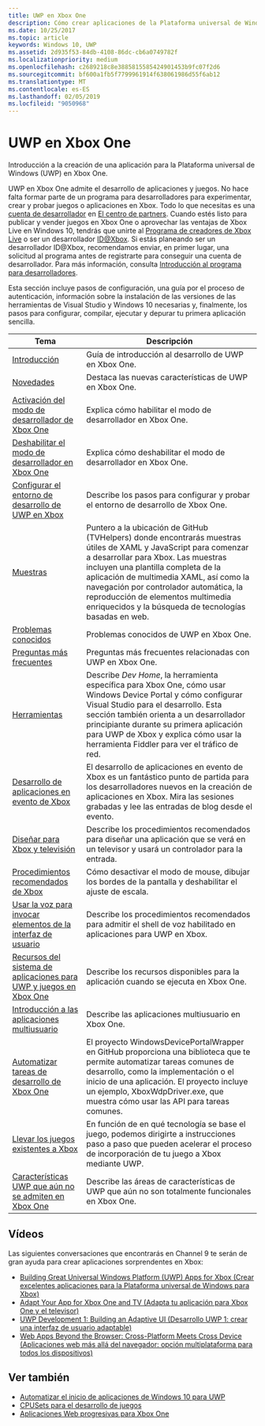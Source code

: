 ```yaml
---
title: UWP en Xbox One
description: Cómo crear aplicaciones de la Plataforma universal de Windows (UWP) en Xbox One.
ms.date: 10/25/2017
ms.topic: article
keywords: Windows 10, UWP
ms.assetid: 2d935f53-84db-4108-86dc-cb6a0749782f
ms.localizationpriority: medium
ms.openlocfilehash: c2689218c8e3885815585424901453b9fc07f2d6
ms.sourcegitcommit: bf600a1fb5f7799961914f638061986d55f6ab12
ms.translationtype: MT
ms.contentlocale: es-ES
ms.lasthandoff: 02/05/2019
ms.locfileid: "9050968"
---
```

# <a name="uwp-on-xbox-one"></a>UWP en Xbox One

Introducción a la creación de una aplicación para la Plataforma universal de Windows (UWP) en Xbox One.

UWP en Xbox One admite el desarrollo de aplicaciones y juegos. No hace falta formar parte de un programa para desarrolladores para experimentar, crear y probar juegos o aplicaciones en Xbox. Todo lo que necesitas es una [cuenta de desarrollador](https://developer.microsoft.com/en-us/store/register) en [El centro de partners](https://partner.microsoft.com/dashboard). Cuando estés listo para publicar y vender juegos en Xbox One o aprovechar las ventajas de Xbox Live en Windows 10, tendrás que unirte al [Programa de creadores de Xbox Live](https://developer.microsoft.com/games/xbox/xboxlive/creator) o ser un desarrollador [ID@Xbox](https://www.xbox.com/Developers/id). Si estás planeando ser un desarrollador ID@Xbox, recomendamos enviar, en primer lugar, una solicitud al programa antes de registrarte para conseguir una cuenta de desarrollador. Para más información, consulta [Introducción al programa para desarrolladores](../xbox-live/developer-program-overview.md).

Esta sección incluye pasos de configuración, una guía por el proceso de autenticación, información sobre la instalación de las versiones de las herramientas de Visual Studio y Windows 10 necesarias y, finalmente, los pasos para configurar, compilar, ejecutar y depurar tu primera aplicación sencilla. 

| Tema      | Descripción |
|------------|-------------|
|[Introducción](getting-started.md)| Guía de introducción al desarrollo de UWP en Xbox One. |
|[Novedades](whats-new.md)| Destaca las nuevas características de UWP en Xbox One. |
|[Activación del modo de desarrollador de Xbox One](devkit-activation.md)| Explica cómo habilitar el modo de desarrollador en Xbox One. |
|[Deshabilitar el modo de desarrollador en Xbox One](devkit-deactivation.md)| Explica cómo deshabilitar el modo de desarrollador en Xbox One. |
|[Configurar el entorno de desarrollo de UWP en Xbox](development-environment-setup.md)| Describe los pasos para configurar y probar el entorno de desarrollo de Xbox One. |
|[Muestras](samples.md)| Puntero a la ubicación de GitHub (TVHelpers) donde encontrarás muestras útiles de XAML y JavaScript para comenzar a desarrollar para Xbox. Las muestras incluyen una plantilla completa de la aplicación de multimedia XAML, así como la navegación por controlador automática, la reproducción de elementos multimedia enriquecidos y la búsqueda de tecnologías basadas en web. |
|[Problemas conocidos](known-issues.md)| Problemas conocidos de UWP en Xbox One. |
|[Preguntas más frecuentes](frequently-asked-questions.md)| Preguntas más frecuentes relacionadas con UWP en Xbox One. |
|[Herramientas](introduction-to-xbox-tools.md)| Describe _Dev Home_, la herramienta específica para Xbox One, cómo usar Windows Device Portal y cómo configurar Visual Studio para el desarrollo. Esta sección también orienta a un desarrollador principiante durante su primera aplicación para UWP de Xbox y explica cómo usar la herramienta Fiddler para ver el tráfico de red. |
| [Desarrollo de aplicaciones en evento de Xbox](https://developer.microsoft.com/windows/projects/campaigns/app-dev-on-xbox-event) | El desarrollo de aplicaciones en evento de Xbox es un fantástico punto de partida para los desarrolladores nuevos en la creación de aplicaciones en Xbox. Mira las sesiones grabadas y lee las entradas de blog desde el evento. |
|[Diseñar para Xbox y televisión](../design/devices/designing-for-tv.md)| Describe los procedimientos recomendados para diseñar una aplicación que se verá en un televisor y usará un controlador para la entrada. |
|[Procedimientos recomendados de Xbox](tailoring-for-xbox.md)| Cómo desactivar el modo de mouse, dibujar los bordes de la pantalla y deshabilitar el ajuste de escala. |
|[Usar la voz para invocar elementos de la interfaz de usuario](ves-on-xbox.md)| Describe los procedimientos recomendados para admitir el shell de voz habilitado en aplicaciones para UWP en Xbox. |
|[Recursos del sistema de aplicaciones para UWP y juegos en Xbox One](system-resource-allocation.md)| Describe los recursos disponibles para la aplicación cuando se ejecuta en Xbox One. |
|[Introducción a las aplicaciones multiusuario](multi-user-applications.md)| Describe las aplicaciones multiusuario en Xbox One. |
| [Automatizar tareas de desarrollo de Xbox One](https://github.com/Microsoft/WindowsDevicePortalWrapper/tree/v0.9.4) | El proyecto WindowsDevicePortalWrapper en GitHub proporciona una biblioteca que te permite automatizar tareas comunes de desarrollo, como la implementación o el inicio de una aplicación. El proyecto incluye un ejemplo, XboxWdpDriver.exe, que muestra cómo usar las API para tareas comunes. |
|[Llevar los juegos existentes a Xbox](development-lanes-landing.md)|En función de en qué tecnología se base el juego, podemos dirigirte a instrucciones paso a paso que pueden acelerar el proceso de incorporación de tu juego a Xbox mediante UWP.|
|[Características UWP que aún no se admiten en Xbox One](https://go.microsoft.com/fwlink/p/?LinkId=760755)|  Describe las áreas de características de UWP que aún no son totalmente funcionales en Xbox One.|

## <a name="videos"></a>Vídeos

Las siguientes conversaciones que encontrarás en Channel 9 te serán de gran ayuda para crear aplicaciones sorprendentes en Xbox:

* [Building Great Universal Windows Platform (UWP) Apps for Xbox (Crear excelentes aplicaciones para la Plataforma universal de Windows para Xbox)](https://channel9.msdn.com/Events/Build/2016/B883)
* [Adapt Your App for Xbox One and TV (Adapta tu aplicación para Xbox One y el televisor)](https://channel9.msdn.com/Events/Build/2016/T651-R1)
* [UWP Development 1: Building an Adaptive UI (Desarrollo UWP 1: crear una interfaz de usuario adaptable)](https://channel9.msdn.com/Events/Build/2016/L724-R1)
* [Web Apps Beyond the Browser: Cross-Platform Meets Cross Device (Aplicaciones web más allá del navegador: opción multiplataforma para todos los dispositivos)](https://channel9.msdn.com/Events/Build/2016/B888)

## <a name="see-also"></a>Ver también

- [Automatizar el inicio de aplicaciones de Windows 10 para UWP](automate-launching-uwp-apps.md)
- [CPUSets para el desarrollo de juegos](cpusets-games.md)
- [Aplicaciones Web progresivas para Xbox One](https://docs.microsoft.com/en-us/microsoft-edge/progressive-web-apps/xbox-considerations)